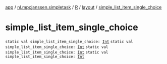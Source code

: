 [app](../../../index.md) / [nl.mpcjanssen.simpletask](../../index.md) / [R](../index.md) / [layout](index.md) / [simple_list_item_single_choice](.)

# simple_list_item_single_choice

`static val simple_list_item_single_choice: `[`Int`](https://kotlinlang.org/api/latest/jvm/stdlib/kotlin/-int/index.html)
`static val simple_list_item_single_choice: `[`Int`](https://kotlinlang.org/api/latest/jvm/stdlib/kotlin/-int/index.html)
`static val simple_list_item_single_choice: `[`Int`](https://kotlinlang.org/api/latest/jvm/stdlib/kotlin/-int/index.html)
`static val simple_list_item_single_choice: `[`Int`](https://kotlinlang.org/api/latest/jvm/stdlib/kotlin/-int/index.html)